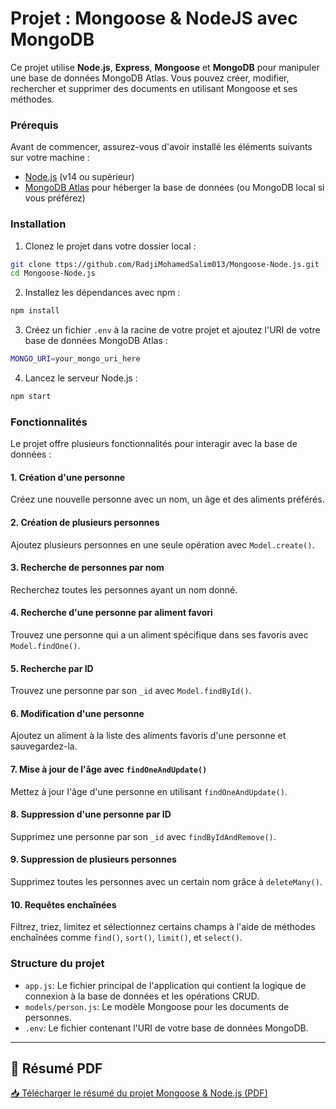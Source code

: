 

# Projet : Mongoose & NodeJS avec MongoDB

Ce projet utilise **Node.js**, **Express**, **Mongoose** et **MongoDB** pour manipuler une base de données MongoDB Atlas. Vous pouvez créer, modifier, rechercher et supprimer des documents en utilisant Mongoose et ses méthodes.

### Prérequis

Avant de commencer, assurez-vous d'avoir installé les éléments suivants sur votre machine :

- [Node.js](https://nodejs.org/) (v14 ou supérieur)
- [MongoDB Atlas](https://www.mongodb.com/cloud/atlas) pour héberger la base de données (ou MongoDB local si vous préférez)

### Installation

1. Clonez le projet dans votre dossier local :

```bash
git clone ttps://github.com/RadjiMohamedSalim013/Mongoose-Node.js.git
cd Mongoose-Node.js
```

2. Installez les dépendances avec npm :

```bash
npm install
```

3. Créez un fichier `.env` à la racine de votre projet et ajoutez l'URI de votre base de données MongoDB Atlas :

```bash
MONGO_URI=your_mongo_uri_here
```

4. Lancez le serveur Node.js :

```bash
npm start
```

### Fonctionnalités

Le projet offre plusieurs fonctionnalités pour interagir avec la base de données :

#### 1. **Création d'une personne**

Créez une nouvelle personne avec un nom, un âge et des aliments préférés.

#### 2. **Création de plusieurs personnes**

Ajoutez plusieurs personnes en une seule opération avec `Model.create()`.

#### 3. **Recherche de personnes par nom**

Recherchez toutes les personnes ayant un nom donné.

#### 4. **Recherche d'une personne par aliment favori**

Trouvez une personne qui a un aliment spécifique dans ses favoris avec `Model.findOne()`.

#### 5. **Recherche par ID**

Trouvez une personne par son `_id` avec `Model.findById()`.

#### 6. **Modification d'une personne**

Ajoutez un aliment à la liste des aliments favoris d'une personne et sauvegardez-la.

#### 7. **Mise à jour de l'âge avec `findOneAndUpdate()`**

Mettez à jour l'âge d'une personne en utilisant `findOneAndUpdate()`.

#### 8. **Suppression d'une personne par ID**

Supprimez une personne par son `_id` avec `findByIdAndRemove()`.

#### 9. **Suppression de plusieurs personnes**

Supprimez toutes les personnes avec un certain nom grâce à `deleteMany()`.

#### 10. **Requêtes enchaînées**

Filtrez, triez, limitez et sélectionnez certains champs à l'aide de méthodes enchaînées comme `find()`, `sort()`, `limit()`, et `select()`.

### Structure du projet

- `app.js`: Le fichier principal de l'application qui contient la logique de connexion à la base de données et les opérations CRUD.
- `models/person.js`: Le modèle Mongoose pour les documents de personnes.
- `.env`: Le fichier contenant l'URI de votre base de données MongoDB.

---


## 📄 Résumé PDF

[📥 Télécharger le résumé du projet Mongoose & Node.js (PDF)](./Docs/Mongoose&Node.pdf)
